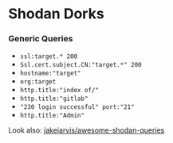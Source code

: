 # Shodan Dorks

### Generic Queries

- `ssl:target.* 200`
- `Ssl.cert.subject.CN:"target.*" 200`
- `hostname:"target"`
- `org:target`
- `http.title:"index of/"`
- `http.title:"gitlab"`
- `"230 login successful" port:"21"`
- `http.title:"Admin"`

Look also: [jakejarvis/awesome-shodan-queries](https://github.com/jakejarvis/awesome-shodan-queries)

